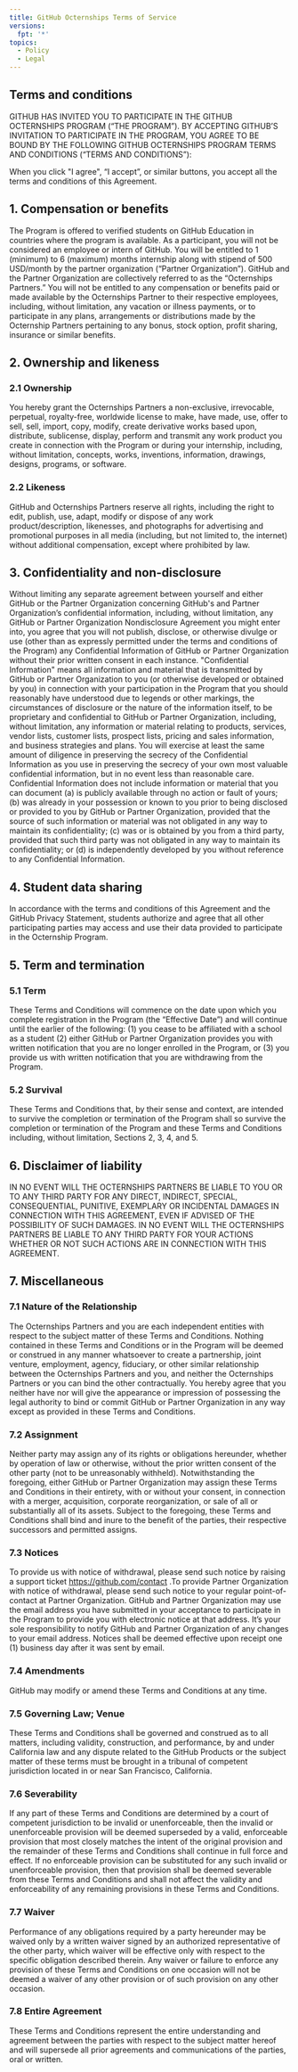 ```yaml
---
title: GitHub Octernships Terms of Service
versions:
  fpt: '*'
topics:
  - Policy
  - Legal
---
```



## Terms and conditions

GITHUB HAS INVITED YOU TO PARTICIPATE IN THE GITHUB OCTERNSHIPS PROGRAM (“THE PROGRAM”). BY ACCEPTING GITHUB’S INVITATION TO PARTICIPATE IN THE PROGRAM, YOU AGREE TO BE BOUND BY THE FOLLOWING GITHUB OCTERNSHIPS PROGRAM TERMS AND CONDITIONS (“TERMS AND CONDITIONS”):

When you click "I agree", “I accept”, or similar buttons, you accept all the terms and conditions of this Agreement.

## 1. Compensation or benefits

The Program is offered to verified students on GitHub Education in countries where the program is available. As a participant, you will not be considered an employee or intern of GitHub. You will be entitled to 1 (minimum) to 6 (maximum)  months internship along with stipend of 500 USD/month by the partner organization (“Partner Organization”). GitHub and the Partner Organization are collectively referred to as the “Octernships Partners.” You will not be entitled to any compensation or benefits paid or made available by the Octernships Partner to their respective employees, including, without limitation, any vacation or illness payments, or to participate in any plans, arrangements or distributions made by the Octernship Partners pertaining to any bonus, stock option, profit sharing, insurance or similar benefits.

## 2. Ownership and likeness

### 2.1 Ownership

You hereby grant the Octernships Partners a non-exclusive, irrevocable, perpetual, royalty-free, worldwide license to make, have made, use, offer to sell, sell, import, copy, modify, create derivative works based upon, distribute, sublicense, display, perform and transmit any work product you create in connection with the Program or during your internship, including, without limitation, concepts, works, inventions, information, drawings, designs, programs, or software.  

### 2.2 Likeness

GitHub and Octernships Partners reserve all rights, including the right to edit, publish, use, adapt, modify or dispose of any work product/description, likenesses, and photographs for advertising and promotional purposes in all media (including, but not limited to, the internet) without additional compensation, except where prohibited by law.

## 3. Confidentiality and non-disclosure

Without limiting any separate agreement between yourself and either GitHub or the Partner Organization concerning GitHub's and Partner Organization’s confidential information, including, without limitation, any GitHub or Partner Organization Nondisclosure Agreement you might enter into, you agree that you will not publish, disclose, or otherwise divulge or use (other than as expressly permitted under the terms and conditions of the Program) any Confidential Information of GitHub or Partner Organization without their prior written consent in each instance. "Confidential Information" means all information and material that is transmitted by GitHub or Partner Organization to you (or otherwise developed or obtained by you) in connection with your participation in the Program that you should reasonably have understood due to legends or other markings, the circumstances of disclosure or the nature of the information itself, to be proprietary and confidential to GitHub or Partner Organization, including, without limitation, any information or material relating to products, services, vendor lists, customer lists, prospect lists, pricing and sales information, and business strategies and plans. You will exercise at least the same amount of diligence in preserving the secrecy of the Confidential Information as you use in preserving the secrecy of your own most valuable confidential information, but in no event less than reasonable care. Confidential Information does not include information or material that you can document (a) is publicly available through no action or fault of yours; (b) was already in your possession or known to you prior to being disclosed or provided to you by GitHub or Partner Organization, provided that the source of such information or material was not obligated in any way to maintain its confidentiality; (c) was or is obtained by you from a third party, provided that such third party was not obligated in any way to maintain its confidentiality; or (d) is independently developed by you without reference to any Confidential Information.

## 4. Student data sharing

In accordance with the terms and conditions of this Agreement and the GitHub Privacy Statement, students authorize and agree that all other participating parties may access and use their data provided to participate in the Octernship Program.

## 5. Term and termination

### 5.1 Term

These Terms and Conditions will commence on the date upon which you complete registration in the Program (the “Effective Date”) and will continue until the earlier of the following:
(1) you cease to be affiliated with a school as a student
(2) either GitHub or Partner Organization provides you with written notification that you are no longer enrolled in the Program, or
(3) you provide us with written notification that you are withdrawing from the Program.

### 5.2 Survival

These Terms and Conditions that, by their sense and context, are intended to survive the completion or termination of the Program shall so survive the completion or termination of the Program and these Terms and Conditions including, without limitation, Sections 2, 3, 4, and 5.

## 6. Disclaimer of liability

IN NO EVENT WILL THE OCTERNSHIPS PARTNERS BE LIABLE TO YOU OR TO ANY THIRD PARTY FOR ANY DIRECT, INDIRECT, SPECIAL, CONSEQUENTIAL, PUNITIVE, EXEMPLARY OR INCIDENTAL DAMAGES IN CONNECTION WITH THIS AGREEMENT, EVEN IF ADVISED OF THE POSSIBILITY OF SUCH DAMAGES. IN NO EVENT WILL THE OCTERNSHIPS PARTNERS BE LIABLE TO ANY THIRD PARTY FOR YOUR ACTIONS WHETHER OR NOT SUCH ACTIONS ARE IN CONNECTION WITH THIS AGREEMENT.

## 7. Miscellaneous

### 7.1 Nature of the Relationship

The Octernships Partners and you are each independent entities with respect to the subject matter of these Terms and Conditions. Nothing contained in these Terms and Conditions or in the Program will be deemed or construed in any manner whatsoever to create a partnership, joint venture, employment, agency, fiduciary, or other similar relationship between the Octernships Partners and you, and neither the Octernships Partners or you can bind the other contractually. You hereby agree that you neither have nor will give the appearance or impression of possessing the legal authority to bind or commit GitHub or Partner Organization in any way except as provided in these Terms and Conditions.

### 7.2 Assignment

Neither party may assign any of its rights or obligations hereunder, whether by operation of law or otherwise, without the prior written consent of the other party (not to be unreasonably withheld). Notwithstanding the foregoing, either GitHub or Partner Organization may assign these Terms and Conditions in their entirety, with or without your consent, in connection with a merger, acquisition, corporate reorganization, or sale of all or substantially all of its assets. Subject to the foregoing, these Terms and Conditions shall bind and inure to the benefit of the parties, their respective successors and permitted assigns.

### 7.3 Notices

To provide us with notice of withdrawal, please send such notice by raising a support ticket https://github.com/contact .To provide Partner Organization with notice of withdrawal, please send such notice to your regular point-of-contact at Partner Organization. GitHub and Partner Organization may use the email address you have submitted in your acceptance to participate in the Program to provide you with electronic notice at that address. It’s your sole responsibility to notify GitHub and Partner Organization of any changes to your email address. Notices shall be deemed effective upon receipt one (1) business day after it was sent by email.

### 7.4 Amendments

GitHub may modify or amend these Terms and Conditions at any time.

### 7.5 Governing Law; Venue

These Terms and Conditions shall be governed and construed as to all matters, including validity, construction, and performance, by and under California law and any dispute related to the GitHub Products or the subject matter of these terms must be brought in a tribunal of competent jurisdiction located in or near San Francisco, California.

### 7.6 Severability

If any part of these Terms and Conditions are determined by a court of competent jurisdiction to be invalid or unenforceable, then the invalid or unenforceable provision will be deemed superseded by a valid, enforceable provision that most closely matches the intent of the original provision and the remainder of these Terms and Conditions shall continue in full force and effect. If no enforceable provision can be substituted for any such invalid or unenforceable provision, then that provision shall be deemed severable from these Terms and Conditions and shall not affect the validity and enforceability of any remaining provisions in these Terms and Conditions.

### 7.7 Waiver

Performance of any obligations required by a party hereunder may be waived only by a written waiver signed by an authorized representative of the other party, which waiver will be effective only with respect to the specific obligation described therein. Any waiver or failure to enforce any provision of these Terms and Conditions on one occasion will not be deemed a waiver of any other provision or of such provision on any other occasion.

### 7.8 Entire Agreement

These Terms and Conditions represent the entire understanding and agreement between the parties with respect to the subject matter hereof and will supersede all prior agreements and communications of the parties, oral or written.
